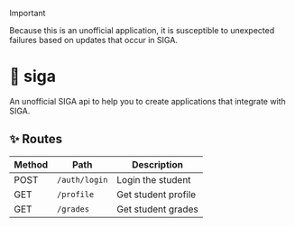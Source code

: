 > [!IMPORTANT]
> Because this is an unofficial application, it is susceptible to unexpected failures based on updates that occur in SIGA.

# 🎒 siga

An unofficial SIGA api to help you to create applications that integrate with SIGA.

## ✨ Routes

| Method | Path          | Description         |
| ------ | ------------- | ------------------- |
| POST   | `/auth/login` | Login the student   |
| GET    | `/profile`    | Get student profile |
| GET    | `/grades`     | Get student grades  |